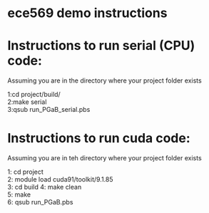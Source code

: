 # ece569 demo instructions

# Instructions to run serial (CPU) code:
Assuming you are in the directory where your project folder exists   
  
1:cd project/build/  
2:make serial  
3:qsub run_PGaB_serial.pbs  


# Instructions to run cuda code:
Assuming you are in teh directory where your project folder exists   
  
1: cd project  
2: module load cuda91/toolkit/9.1.85   
3: cd build 
4: make clean   
5: make  
6: qsub run_PGaB.pbs  
